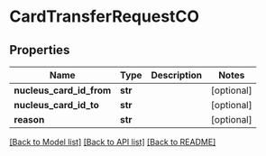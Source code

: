 # CardTransferRequestCO

## Properties
Name | Type | Description | Notes
------------ | ------------- | ------------- | -------------
**nucleus_card_id_from** | **str** |  | [optional] 
**nucleus_card_id_to** | **str** |  | [optional] 
**reason** | **str** |  | [optional] 

[[Back to Model list]](../README.md#documentation-for-models) [[Back to API list]](../README.md#documentation-for-api-endpoints) [[Back to README]](../README.md)


